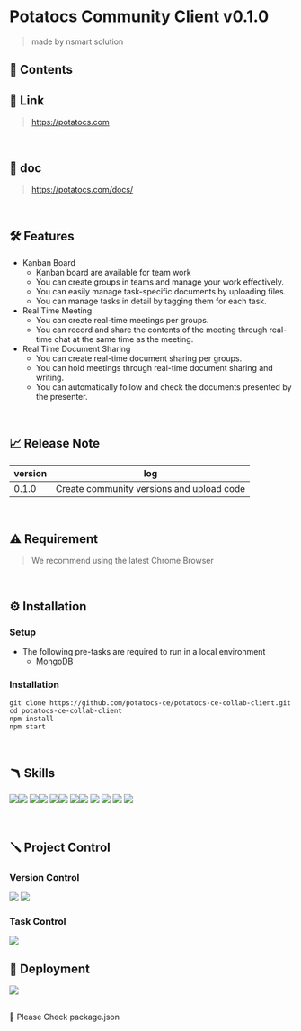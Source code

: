 # Potatocs Community Client v0.1.0
> made by nsmart solution  

## 📖 Contents


## 🔗 Link
> https://potatocs.com
<br/>

## 📄 doc
> https://potatocs.com/docs/
<br/>

## 🛠️ Features
- Kanban Board
    - Kanban board are available for team work
    - You can create groups in teams and manage your work effectively.
    - You can easily manage task-specific documents by uploading files.
    - You can manage tasks in detail by tagging them for each task.
- Real Time Meeting
    - You can create real-time meetings per groups.
    - You can record and share the contents of the meeting through real-time chat at the same time as the meeting.
- Real Time Document Sharing
    - You can create real-time document sharing per groups.
    - You can hold meetings through real-time document sharing and writing.
    - You can automatically follow and check the documents presented by the presenter.
<br/>

## 📈 Release Note
|version|log|
|---|---|
|0.1.0| Create community versions and upload code |

<br/>

## ⚠️ Requirement
> We recommend using the latest Chrome Browser
<br/>


## ⚙️ Installation
### Setup
- The following pre-tasks are required to run in a local environment  
    - [MongoDB](https://www.mongodb.com/ko-kr/cloud/atlas/lp/try4)
### Installation
```
git clone https://github.com/potatocs-ce/potatocs-ce-collab-client.git
cd potatocs-ce-collab-client
npm install
npm start
```
<br/>


## 🪃 Skills
<img src="https://img.shields.io/badge/angular-0F0F11?style=for-the-badge&logo=angular&logoColor=white"><img src="https://img.shields.io/badge/13.0.1-515151?style=for-the-badge">
<img src="https://img.shields.io/badge/node-339933?style=for-the-badge&logo=node.js&logoColor=white"><img src="https://img.shields.io/badge/13.13.0-515151?style=for-the-badge">
<img src="https://img.shields.io/badge/reactivex-B7178C?style=for-the-badge&logo=reactivex&logoColor=white"><img src="https://img.shields.io/badge/13.13.0-515151?style=for-the-badge">
<img src="https://img.shields.io/badge/lodash-3492FF?style=for-the-badge&logo=lodash&logoColor=white"><img src="https://img.shields.io/badge/4.17.21-515151?style=for-the-badge">
<img src="https://img.shields.io/badge/typescript-3178C6?style=for-the-badge&logo=typescript&logoColor=white">
<img src="https://img.shields.io/badge/amazons3-569A31?style=for-the-badge&logo=amazons3&logoColor=white">
<img src="https://img.shields.io/badge/amazonec2-FF9900?style=for-the-badge&logo=amazonec2&logoColor=white">
<img src="https://img.shields.io/badge/materialdesign-757575?style=for-the-badge&logo=materialdesign&logoColor=white">

<br/>

## 🪛 Project Control
### Version Control
<img src="https://img.shields.io/badge/git-F05032?style=for-the-badge&logo=git&logoColor=white"> <img src="https://img.shields.io/badge/github-181717?style=for-the-badge&logo=github&logoColor=white">


### Task Control
<img src="https://img.shields.io/badge/notion-000000?style=for-the-badge&logo=notion&logoColor=white">  

<br/>

## 🚀 Deployment
<img src="https://img.shields.io/badge/amazonec2-FF9900?style=for-the-badge&logo=amazonec2&logoColor=white">

<br/>
<br/>

🙏 Please Check package.json  